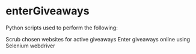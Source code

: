 # enterGiveaways
Python scripts used to perform the following:

Scrub chosen websites for active giveaways
Enter giveaways online using Selenium webdriver
